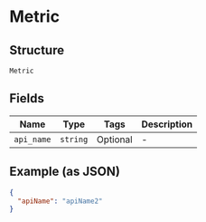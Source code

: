
# Metric

## Structure

`Metric`

## Fields

| Name | Type | Tags | Description |
|  --- | --- | --- | --- |
| `api_name` | `string` | Optional | - |

## Example (as JSON)

```json
{
  "apiName": "apiName2"
}
```

